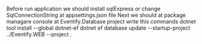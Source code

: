 Before run application we should install sqlExpress or change SqlConnectionString at appsettings.json file
Next we should at package managare console at Eventify.Database project write this commands
dotnet tool install --global dotnet-ef
dotnet ef database update --startup-project ../Eventify.WEB --project .
